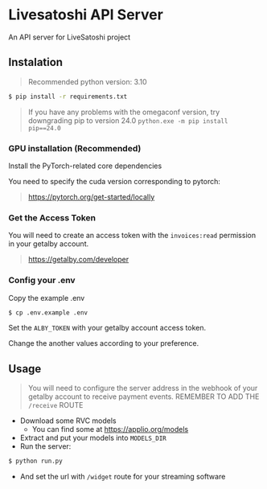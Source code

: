# Livesatoshi API Server
An API server for LiveSatoshi project

## Instalation

> Recommended python version: 3.10

```bash
$ pip install -r requirements.txt
```
> If you have any problems with the omegaconf version, try downgrading pip to version 24.0 `python.exe -m pip install pip==24.0`

### GPU installation (Recommended)
Install the PyTorch-related core dependencies

You need to specify the cuda version corresponding to pytorch:

> https://pytorch.org/get-started/locally

### Get the Access Token

You will need to create an access token with the `invoices:read` permission in your getalby account.

> https://getalby.com/developer

### Config your .env

Copy the example .env
```bash
$ cp .env.example .env
```

Set the `ALBY_TOKEN` with your getalby account access token.

Change the another values according to your preference.

## Usage

> You will need to configure the server address in the webhook of your getalby account to receive payment events.
> REMEMBER TO ADD THE `/receive` ROUTE

* Download some RVC models
    - You can find some at https://applio.org/models
* Extract and put your models into `MODELS_DIR`
* Run the server:

```bash
$ python run.py
```

* And set the url with `/widget` route for your streaming software